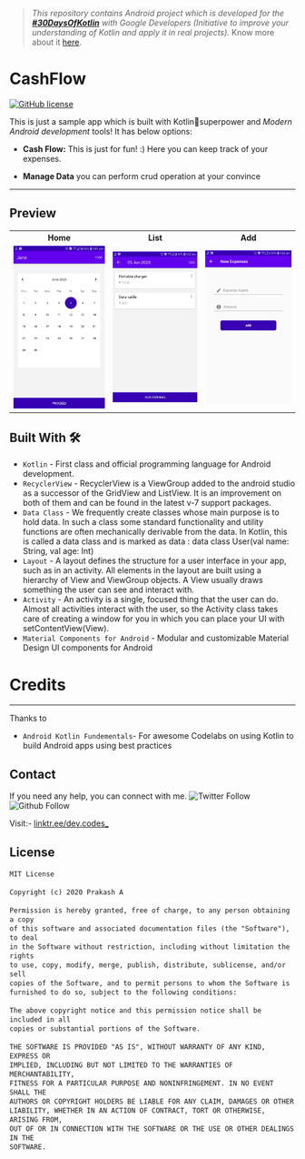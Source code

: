 > *This repository contains Android project which is developed for the [**#30DaysOfKotlin**](https://twitter.com/hashtag/30daysofkotlin?lang=en) with Google Developers (Initiative to improve your understanding of Kotlin and apply it in real projects).* 
> Know more about it [here](https://eventsonair.withgoogle.com/events/kotlin).

# CashFlow

[![GitHub license](https://img.shields.io/badge/License-MIT-blue.svg)](LICENSE)

This is just a sample app which is built with Kotlin🦸superpower and *Modern Android development* tools! It has below options:

- **Cash Flow:** This is just for fun! :) Here you can keep track of your expenses. 

- **Manage Data** you can perform crud operation at your convince

---

## Preview
<table style="width:100%">
  <tr>
    <th>Home</th>
    <th>List</th>
    <th>Add</th>
  </tr>
  <tr>
    <td><img src="art/Home.jpg"/></td>
    <td><img src="art/List.jpg"/></td>
    <td><img src="art/Add.jpg"</td>
  </tr>
</table>

## Built With 🛠
- ```Kotlin``` - First class and official programming language for Android development.
- ```RecyclerView``` - RecyclerView is a ViewGroup added to the android studio as a successor of the GridView and ListView. It is an improvement on both of them and can be found in the latest v-7 support packages.
- ```Data Class``` -  We frequently create classes whose main purpose is to hold data. In such a class some standard functionality and utility functions are often mechanically derivable from the data. In Kotlin, this is called a data class and is marked as data : data class User(val name: String, val age: Int)
- ```Layout``` - A layout defines the structure for a user interface in your app, such as in an activity. All elements in the layout are built using a hierarchy of View and ViewGroup objects. A View usually draws something the user can see and interact with.
- ```Activity``` - An activity is a single, focused thing that the user can do. Almost all activities interact with the user, so the Activity class takes care of creating a window for you in which you can place your UI with setContentView(View).
- ```Material Components for Android``` - Modular and customizable Material Design UI components for Android

# Credits
---
Thanks to
- ```Android Kotlin Fundementals```- For awesome Codelabs on using Kotlin to build Android apps using best practices



## Contact
If you need any help, you can connect with me. 
![Twitter Follow](https://img.shields.io/twitter/follow/prakash_king13?label=Follow&style=social) ![Github Follow](https://img.shields.io/github/followers/iamprakash13?style=social)

Visit:- [linktr.ee/dev.codes_](https://linktr.ee/dev.codes_)

## License
```
MIT License

Copyright (c) 2020 Prakash A

Permission is hereby granted, free of charge, to any person obtaining a copy
of this software and associated documentation files (the "Software"), to deal
in the Software without restriction, including without limitation the rights
to use, copy, modify, merge, publish, distribute, sublicense, and/or sell
copies of the Software, and to permit persons to whom the Software is
furnished to do so, subject to the following conditions:

The above copyright notice and this permission notice shall be included in all
copies or substantial portions of the Software.

THE SOFTWARE IS PROVIDED "AS IS", WITHOUT WARRANTY OF ANY KIND, EXPRESS OR
IMPLIED, INCLUDING BUT NOT LIMITED TO THE WARRANTIES OF MERCHANTABILITY,
FITNESS FOR A PARTICULAR PURPOSE AND NONINFRINGEMENT. IN NO EVENT SHALL THE
AUTHORS OR COPYRIGHT HOLDERS BE LIABLE FOR ANY CLAIM, DAMAGES OR OTHER
LIABILITY, WHETHER IN AN ACTION OF CONTRACT, TORT OR OTHERWISE, ARISING FROM,
OUT OF OR IN CONNECTION WITH THE SOFTWARE OR THE USE OR OTHER DEALINGS IN THE
SOFTWARE.
```
